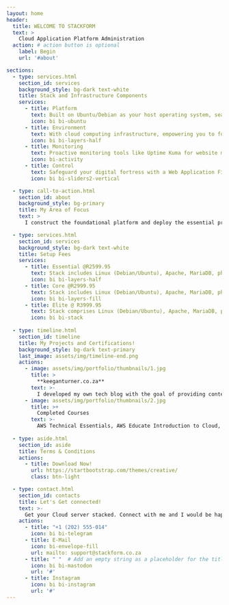 ```yaml
---
layout: home
header:
  title: WELCOME TO STACKFORM
  text: >
    Cloud Application Platform Administration
  action: # action button is optional
    label: Begin
    url: '#about'

sections:
  - type: services.html
    section_id: services
    background_style: bg-dark text-white
    title: Stack and Infrastructure Components
    services:
      - title: Platform
        text: Built on Ubuntu/Debian as your host operating system, seamlessly integrated with Apache, MariaDB & PHP for effortless application management.
        icon: bi bi-ubuntu
      - title: Environment
        text: With cloud computing infrastructure, empowering you to forge a custom dynamic environment tailored to your digital aspirations.
        icon: bi bi-layers-half
      - title: Monitoring
        text: Proactive monitoring tools like Uptime Kuma for website monitoring, ensuring uninterrupted operations and informed decision-making.
        icon: bi-activity
      - title: Control
        text: Safeguard your digital fortress with a Web Application Firewall, NGINX Proxy Manager, and cloud firewall, ensuring comprehensive protection and control over your online assets.
        icon: bi bi-sliders2-vertical

  - type: call-to-action.html
    section_id: about
    background_style: bg-primary
    title: My Area of Focus
    text: >
      I construct the foundational platform and deploy the essential programs and services to host your application in the cloud.

  - type: services.html
    section_id: services
    background_style: bg-dark text-white
    title: Setup Fees
    services:
      - title: Essential @R2599.95 
        text: Stack includes Linux (Debian/Ubuntu), Apache, MariaDB, phpMyAdmin, PHP, FTP, Composer, and comes with a free Let's Encrypt SSL Certificate.
        icon: bi bi-layers-half
      - title: Core @R2999.95 
        text: Stack includes Linux (Debian/Ubuntu), Apache, MariaDB, phpMyAdmin, PHP, FTP, Composer, Modsec, Fail2Ban, ClamAV, and includes a free Let's Encrypt SSL Certificate.
        icon: bi bi-layers-fill
      - title: Elite @ R3999.95
        text: Stack comprises Linux (Debian/Ubuntu), Apache, MariaDB, phpMyAdmin, PHP, FTP, Composer, Modsec, Fail2Ban, ClamAV, Docker, NGINX Proxy Manager, Uptime Kuma, and includes a free Let's Encrypt SSL Certificate.
        icon: bi bi-stack
      
  - type: timeline.html
    section_id: timeline
    title: My Projects and Certifications!
    background_style: bg-dark text-primary
    last_image: assets/img/timeline-end.png
    actions:
      - image: assets/img/portfolio/thumbnails/1.jpg
        title: >
          **keeganturner.co.za**
        text: >-
          I developed my own tech blog with the goal of providing content and inspiring others to get started in tech.
      - image: assets/img/portfolio/thumbnails/2.jpg
        title: >+
          Completed Courses
        text: >-
          AWS Technical Essentials, AWS Educate Introduction to Cloud, Linux Server Administration Basics
        
  - type: aside.html
    section_id: aside
    title: Terms & Conditions
    actions:
      - title: Download Now!
        url: https://startbootstrap.com/themes/creative/
        class: btn-light

  - type: contact.html
    section_id: contacts
    title: Let's Get connected!
    text: >-
      Get your Cloud server stacked. Connect with me and I would be happy to help!
    actions:
      - title: "+1 (202) 555-014"
        icon: bi bi-telegram
      - title: E-Mail
        icon: bi-envelope-fill
        url: mailto: support@stackform.co.za
      - title: " "  # Add an empty string as a placeholder for the title
        icon: bi bi-mastodon
        url: '#'
      - title: Instagram
        icon: bi bi-instagram
        url: '#'
---
```

